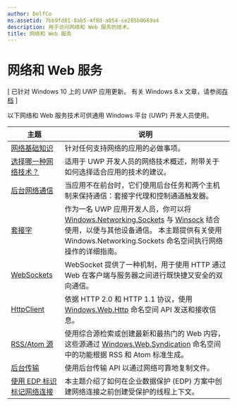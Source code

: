 ```yaml
---
author: DelfCo
ms.assetid: 7bb9fd81-8ab5-4f8d-a854-ce285b0669a4
description: 用于访问网络和 Web 服务的技术。
title: 网络和 Web 服务
---
```


# 网络和 Web 服务

\[ 已针对 Windows 10 上的 UWP 应用更新。 有关 Windows 8.x 文章，请参阅[存档](http://go.microsoft.com/fwlink/p/?linkid=619132) \]

以下网络和 Web 服务技术可供通用 Windows 平台 (UWP) 开发人员使用。

| 主题                                                                                   | 说明                                                                      |
|-----------------------------------------------------------------------------------------|----------------------------------------------------------------------------------|
| [网络基础知识](networking-basics.md)                                               | 针对任何支持网络的应用的必做事项。                     |
| [选择哪一种网络技术？](which-networking-technology.md)                          | 适用于 UWP 开发人员的网络技术概述，附带关于如何选择适合应用的技术的建议。               |
| [后台网络通信](network-communications-in-the-background.md) | 当应用不在前台时，它们使用后台任务和两个主机制来保持通信：套接字代理和控制通道触发器。                  |
| [套接字](sockets.md)                                                                   | 作为一名 UWP 应用开发人员，你可以将 [Windows.Networking.Sockets](https://msdn.microsoft.com/en-us/library/windows/apps/xaml/windows.networking.sockets.aspx) 与 [Winsock](https://msdn.microsoft.com/library/windows/desktop/ms737523) 结合使用，以便与其他设备通信。 本主题提供有关使用 Windows.Networking.Sockets 命名空间执行网络操作的详细指南。 |
| [WebSockets](websockets.md)                                                             | WebSocket 提供了一种机制，用于使用 HTTP 通过 Web 在客户端与服务器之间进行既快捷又安全的双向通信。                 |
| [HttpClient](httpclient.md)                                                             | 依据 HTTP 2.0 和 HTTP 1.1 协议，使用 [Windows.Web.Http](https://msdn.microsoft.com/library/windows/apps/dn279692) 命名空间 API 发送和接收信息。             |
| [RSS/Atom 源](web-feeds.md)                                                          | 使用综合源检索或创建最新和最热门的 Web 内容，这些源通过 [Windows.Web.Syndication](https://msdn.microsoft.com/library/windows/apps/br243632) 命名空间中的功能根据 RSS 和 Atom 标准生成。                   |
| [后台传输](background-transfers.md)                                         | 使用后台传输 API 以通过网络可靠地复制文件。           |
| [使用 EDP 标识标记网络连接](tagging_network_connections_with_edp_identity.md) | 本主题介绍了如何在企业数据保护 (EDP) 方案中创建网络连接之前创建受保护的线程上下文。 |


<!--HONumber=May16_HO2-->


